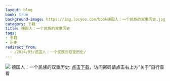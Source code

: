 ```yaml
---
layout: blog
book: true
background-image: https://img.locyoo.com/book德国人：一个民族的双重历史.jpg
category: 书籍
title: 德国人：一个民族的双重历史
tags:
- 书籍
- 历史
redirect_from:
  - /2024/03/德国人：一个民族的双重历史/
---
```

![](https://img.locyoo.com/book德国人：一个民族的双重历史.jpg)
德国人：一个民族的双重历史: <a name = "ref1" href="https://089m.com/f/50983618-1272781274-b73bdb?p=3619">点击下载</a>，访问密码请点击右上方“关于”自行查看